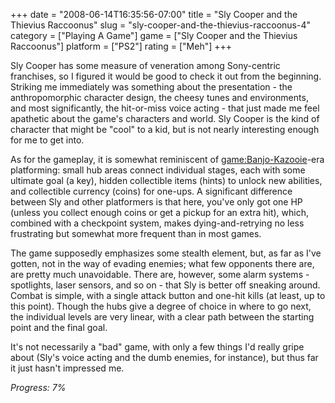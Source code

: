 +++
date = "2008-06-14T16:35:56-07:00"
title = "Sly Cooper and the Thievius Raccoonus"
slug = "sly-cooper-and-the-thievius-raccoonus-4"
category = ["Playing A Game"]
game = ["Sly Cooper and the Thievius Raccoonus"]
platform = ["PS2"]
rating = ["Meh"]
+++

Sly Cooper has some measure of veneration among Sony-centric franchises, so I figured it would be good to check it out from the beginning.  Striking me immediately was something about the presentation - the anthropomorphic character design, the cheesy tunes and environments, and most significantly, the hit-or-miss voice acting - that just made me feel apathetic about the game's characters and world.  Sly Cooper is the kind of character that might be "cool" to a kid, but is not nearly interesting enough for me to get into.

As for the gameplay, it is somewhat reminiscent of <game:Banjo-Kazooie>-era platforming: small hub areas connect individual stages, each with some ultimate goal (a key), hidden collectible items (hints) to unlock new abilities, and collectible currency (coins) for one-ups.  A significant difference between Sly and other platformers is that here, you've only got one HP (unless you collect enough coins or get a pickup for an extra hit), which, combined with a checkpoint system, makes dying-and-retrying no less frustrating but somewhat more frequent than in most games.

The game supposedly emphasizes some stealth element, but, as far as I've gotten, not in the way of evading enemies; what few opponents there are, are pretty much unavoidable.  There are, however, some alarm systems - spotlights, laser sensors, and so on - that Sly is better off sneaking around.  Combat is simple, with a single attack button and one-hit kills (at least, up to this point).  Though the hubs give a degree of choice in where to go next, the individual levels are very linear, with a clear path between the starting point and the final goal.

It's not necessarily a "bad" game, with only a few things I'd really gripe about (Sly's voice acting and the dumb enemies, for instance), but thus far it just hasn't impressed me.

<i>Progress: 7%</i>